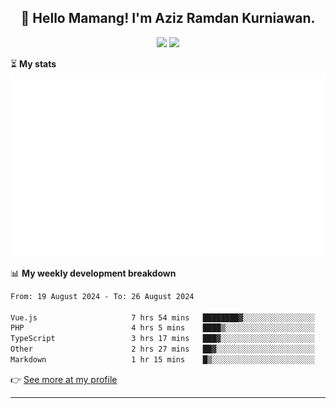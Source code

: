 <h2 align="center">👋 Hello Mamang! I'm Aziz Ramdan Kurniawan.</h2>  
<p align="center">
  <img src="https://komarev.com/ghpvc/?username=azizramdan">
  <img src="https://wakatime.com/badge/user/90056fa0-4c31-4eca-954e-2a3ac05896f9.svg">
</p>
    
⏳ **My stats**  
![](https://raw.githubusercontent.com/azizramdan/github-stats/master/generated/overview.svg#gh-dark-mode-only)

📊 **My weekly development breakdown**
<!--START_SECTION:waka-->

```txt
From: 19 August 2024 - To: 26 August 2024

Vue.js                     7 hrs 54 mins   ████████▓░░░░░░░░░░░░░░░░   34.29 %
PHP                        4 hrs 5 mins    ████▒░░░░░░░░░░░░░░░░░░░░   17.73 %
TypeScript                 3 hrs 17 mins   ███▓░░░░░░░░░░░░░░░░░░░░░   14.24 %
Other                      2 hrs 27 mins   ██▓░░░░░░░░░░░░░░░░░░░░░░   10.69 %
Markdown                   1 hr 15 mins    █▒░░░░░░░░░░░░░░░░░░░░░░░   05.43 %
```

<!--END_SECTION:waka-->
👉 [See more at my profile](https://wakatime.com/@azizramdan)
***
